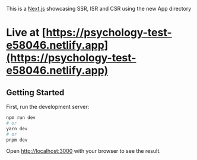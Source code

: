This is a [Next.js](https://nextjs.org/) showcasing SSR, ISR and CSR using the new App directory

# Live at [https://psychology-test-e58046.netlify.app](https://psychology-test-e58046.netlify.app)

## Getting Started

First, run the development server:

```bash
npm run dev
# or
yarn dev
# or
pnpm dev
```

Open [http://localhost:3000](http://localhost:3000) with your browser to see the result.
